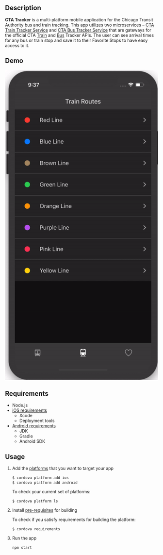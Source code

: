 ## Description
__CTA Tracker__ is a multi-platform mobile application for the Chicago Transit Authority bus and train tracking. 
This app utilizes two microservices – [CTA Train Tracker Service](https://github.com/mDemianchuk/cta-train-tracker-service) 
and [CTA Bus Tracker Service](https://github.com/mDemianchuk/cta-bus-tracker-service) that are gateways for 
the official CTA [Train](https://www.transitchicago.com/developers/traintracker/) and [Bus](https://www.transitchicago.com/developers/bustracker/) Tracker APIs. 
The user can see arrival times for any bus or train stop and save it to their Favorite Stops to have easy access to it.

## Demo
![iOS client demo](https://raw.githubusercontent.com/mDemianchuk/cta-tracker/a634e667d5ea9f2d93dbe553bd979ee84653b9b3/img/ios-demo.gif)

## Requirements
- Node.js
- [iOS requirements](https://cordova.apache.org/docs/en/latest/guide/platforms/ios/#installing-the-requirements)
    * Xcode
    * Deployment tools
- [Android requirements](https://cordova.apache.org/docs/en/latest/guide/platforms/android/index.html#installing-the-requirements)
    * JDK
    * Gradle
    * Android SDK

## Usage
1. Add the [platforms](https://cordova.apache.org/docs/en/latest/guide/cli/index.html#add-platforms) that you want to target your app
    ```$xslt
    $ cordova platform add ios
    $ cordova platform add android
    ```

    To check your current set of platforms:
    ```$xslt
    $ cordova platform ls
    ```

2. Install [pre-requisites](https://cordova.apache.org/docs/en/latest/guide/cli/index.html#install-pre-requisites-for-building) for building

    To check if you satisfy requirements for building the platform:
    ```$xslt
    $ cordova requirements
    ```

3. Run the app
    ```$xslt
    npm start
    ```
